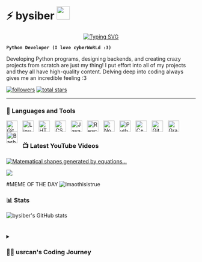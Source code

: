 # ⚡ bysiber <img src="https://media.giphy.com/media/hvRJCLFzcasrR4ia7z/giphy.gif" width="35">
<p align="center">
<a href="https://github.com/usrcan">
    <img src="https://readme-typing-svg.demolab.com?font=Georgia&size=18&duration=1500&pause=100&multiline=true&width=500&height=80&lines=Can+Ozden;Researcher+%7C+:+)+%7C+Coding+Enthusiast;AI+%7C+Python+Developer+%7C+Bots and Automation" alt="Typing SVG" />
</a>
<br/>
   
   **`Python Developer (I love cyberWoRLd :3)`**

   Developing Python programs, designing backends, and creating crazy projects from scratch are just my thing! I put effort into all of my projects and they all have high-quality content. Delving deep into coding always gives me an incredible feeling :3
<p align="left">
      <a href="https://github.com/usrcan?tab=followers">
         <img alt="followers" title="Follow me on Github" src="https://custom-icon-badges.demolab.com/github/followers/bysiber?color=236ad3&labelColor=1155ba&style=for-the-badge&logo=person-add&label=Follow&logoColor=white"/></a>
      <a href="https://github.com/usrcan?tab=repositories&sort=stargazers">
         <img alt="total stars" title="Total stars on GitHub" src="https://custom-icon-badges.demolab.com/github/stars/bysiber?color=55960c&style=for-the-badge&labelColor=488207&logo=star"/></a>
   </p>

---

### 🧰 Languages and Tools

<img align="left" alt="Git" width="30px" style="padding-right:10px;" src="https://cdn.jsdelivr.net/gh/devicons/devicon/icons/git/git-original.svg" />
<img align="left" alt="Linux" width="30px" style="padding-right:10px;" src="https://cdn.jsdelivr.net/gh/devicons/devicon/icons/linux/linux-original.svg" />
<img align="left" alt="HTML" width="30px" style="padding-right:10px;" src="https://cdn.jsdelivr.net/gh/devicons/devicon/icons/html5/html5-plain.svg" />
<img align="left" alt="CSS" width="30px" style="padding-right:10px;" src="https://cdn.jsdelivr.net/gh/devicons/devicon/icons/css3/css3-plain.svg" />
<img align="left" alt="JavaScript" width="30px" style="padding-right:10px;" src="https://cdn.jsdelivr.net/gh/devicons/devicon/icons/javascript/javascript-plain.svg" />
<img align="left" alt="React" width="30px" style="padding-right:10px;" src="https://cdn.jsdelivr.net/gh/devicons/devicon/icons/react/react-original.svg" />
<img align="left" alt="NodeJS" width="30px" style="padding-right:10px;" src="https://cdn.jsdelivr.net/gh/devicons/devicon/icons/nodejs/nodejs-original.svg" />
<img align="left" alt="Python" width="30px" style="padding-right:10px;" src="https://cdn.jsdelivr.net/gh/devicons/devicon/icons/python/python-plain.svg" />
<img align="left" alt="C++" width="30px" style="padding-right:10px;" src="https://cdn.jsdelivr.net/gh/devicons/devicon/icons/cplusplus/cplusplus-line.svg" />
<img align="left" alt="GitHub" width="30px" style="padding-right:10px;" src="https://cdn.jsdelivr.net/gh/devicons/devicon/icons/github/github-original.svg" />
<img align="left" alt="Gradle" width="30px" style="padding-right:10px;" src="https://cdn.jsdelivr.net/gh/devicons/devicon/icons/gradle/gradle-plain.svg" />
<img align="left" alt="Bash" width="30px" style="padding-right:10px;" src="https://cdn.jsdelivr.net/gh/devicons/devicon/icons/bash/bash-original.svg" />
<br />

#

### 📺 Latest YouTube Videos

<!-- BEGIN YOUTUBE-CARDS -->
[![Matematical shapes generated by equations…](https://ytcards.demolab.com/?id=bp5eBQX8AaQ&title=Matematical+shapes+generated+by+equations%E2%80%A6&lang=en&timestamp=1683126008&background_color=%230d1117&title_color=%23ffffff&stats_color=%23dedede&width=250&duration=291 "Matematical shapes generated by equations
…")](https://www.youtube.com/watch?v=bp5eBQX8AaQ)
<!-- END YOUTUBE-CARDS -->

[<img src="https://custom-icon-badges.demolab.com/badge/-Subscribe%20For%20More-red?style=for-the-badge&logo=video&logoColor=white"/>](https://www.youtube.com/@pcenginar6904?sub_confirmation=1)

#MEME OF THE DAY 
![lmaothisistrue](https://github.com/bysiber/bysiber/assets/101993364/c6617220-7774-4730-bc2d-c75c69e168fc)

### 📊 Stats

![bysiber's GitHub stats](https://github-readme-stats.vercel.app/api?username=bysiber&show_icons=true&theme=gruvbox)

<!-- ![GitHub Streak](https://streak-stats.demolab.com?user=usrcan&theme=gruvbox&border_radius=5) -->

#

<details>
 <summary><h3>👨‍💻 usrcan's Coding Journey</h3></summary>
   details....

[website]: https://pyot.me
[youtube]: https://www.youtube.com/@pcenginar6904

<!--
**usrcan/usrcan** is a ✨ _special_ ✨ repository because its `README.md` (this file) appears on your GitHub profile.

Here are some ideas to get you started:

- 🔭 I’m currently working on ...
- 🌱 I’m currently learning ...
- 👯 I’m looking to collaborate on ...
- 🤔 I’m looking for help with ...
- 💬 Ask me about ...
- 📫 How to reach me: ...
- 😄 Pronouns: ...
- ⚡ Fun fact: ...
-->
